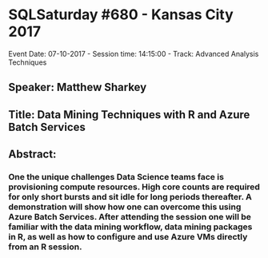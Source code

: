 # SQLSaturday #680 - Kansas City 2017
Event Date: 07-10-2017 - Session time: 14:15:00 - Track: Advanced Analysis Techniques
## Speaker: Matthew Sharkey
## Title: Data Mining Techniques with R and Azure Batch Services
## Abstract:
### One the unique challenges Data Science teams face is provisioning compute resources.  High core counts are required for only short bursts and sit idle for long periods thereafter.  A demonstration will show how one can overcome this using Azure Batch Services. After attending the session one will be familiar with the data mining workflow, data mining packages in R, as well as how to configure and use Azure VMs directly from an R session.
